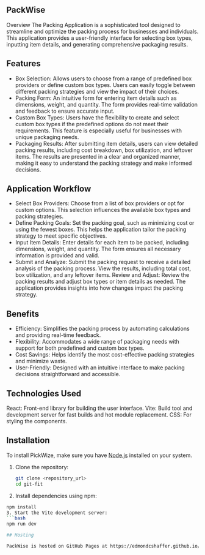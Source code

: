 ## PackWise
Overview
The Packing Application is a sophisticated tool designed to streamline and optimize the packing process for businesses and individuals. This application provides a user-friendly interface for selecting box types, inputting item details, and generating comprehensive packaging results.

## Features

- Box Selection: Allows users to choose from a range of predefined box providers or define custom box types. Users can easily toggle between different packing strategies and view the impact of their choices.
- Packing Form: An intuitive form for entering item details such as dimensions, weight, and quantity. The form provides real-time validation and feedback to ensure accurate input.
- Custom Box Types: Users have the flexibility to create and select custom box types if the predefined options do not meet their requirements. This feature is especially useful for businesses with unique packaging needs.
- Packaging Results: After submitting item details, users can view detailed packing results, including cost breakdown, box utilization, and leftover items. The results are presented in a clear and organized manner, making it easy to understand the packing strategy and make informed decisions.

## Application Workflow
- Select Box Providers: Choose from a list of box providers or opt for custom options. This selection influences the available box types and packing strategies.
- Define Packing Goals: Set the packing goal, such as minimizing cost or using the fewest boxes. This helps the application tailor the packing strategy to meet specific objectives.
- Input Item Details: Enter details for each item to be packed, including dimensions, weight, and quantity. The form ensures all necessary information is provided and valid.
- Submit and Analyze: Submit the packing request to receive a detailed analysis of the packing process. View the results, including total cost, box utilization, and any leftover items.
Review and Adjust: Review the packing results and adjust box types or item details as needed. The application provides insights into how changes impact the packing strategy.

## Benefits
- Efficiency: Simplifies the packing process by automating calculations and providing real-time feedback.
- Flexibility: Accommodates a wide range of packaging needs with support for both predefined and custom box types.
- Cost Savings: Helps identify the most cost-effective packing strategies and minimize waste.
- User-Friendly: Designed with an intuitive interface to make packing decisions straightforward and accessible.

## Technologies Used
React: Front-end library for building the user interface.
Vite: Build tool and development server for fast builds and hot module replacement.
CSS: For styling the components.



## Installation

To install PickWize, make sure you have [Node.js](https://nodejs.org/) installed on your system.

1. Clone the repository:
   ```bash
   git clone <repository_url>
   cd git-fit
2. Install dependencies using npm:
  ```bash 
  npm install 
3. Start the Vite development server:
  ```bash 
  npm run dev

## Hosting

PackWise is hosted on GitHub Pages at https://edmondcshaffer.github.io/PackWise/

